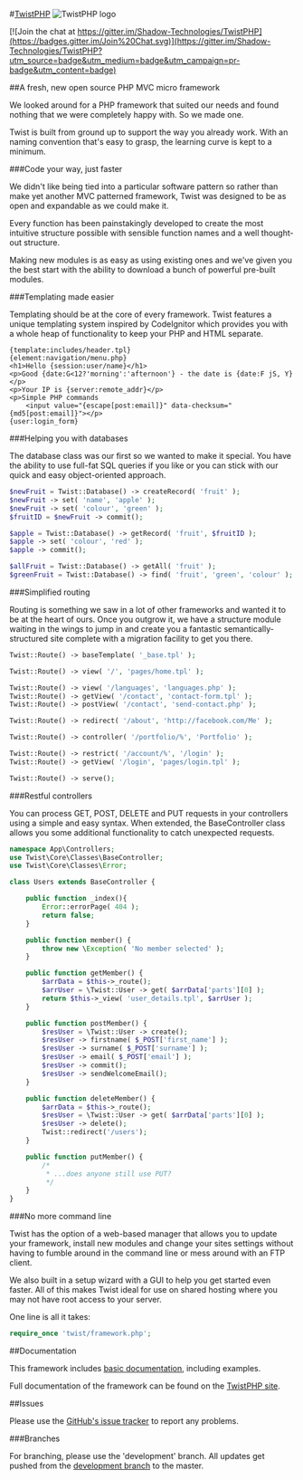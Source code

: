 #[TwistPHP](https://twistphp.com/) ![TwistPHP logo](http://static.twistphp.com/logo/square/32.png)

[![Join the chat at https://gitter.im/Shadow-Technologies/TwistPHP](https://badges.gitter.im/Join%20Chat.svg)](https://gitter.im/Shadow-Technologies/TwistPHP?utm_source=badge&utm_medium=badge&utm_campaign=pr-badge&utm_content=badge)

##A fresh, new open source PHP MVC micro framework

We looked around for a PHP framework that suited our needs and found nothing that we were completely happy with. So we made one.

Twist is built from ground up to support the way you already work. With an naming convention that's easy to grasp, the learning curve is kept to a minimum.

###Code your way, just faster

We didn't like being tied into a particular software pattern so rather than make yet another MVC patterned framework, Twist was designed to be as open and expandable as we could make it.

Every function has been painstakingly developed to create the most intuitive structure possible with sensible function names and a well thought-out structure.

Making new modules is as easy as using existing ones and we've given you the best start with the ability to download a bunch of powerful pre-built modules.

###Templating made easier

Templating should be at the core of every framework. Twist features a unique templating system inspired by CodeIgnitor which provides you with a whole heap of functionality to keep your PHP and HTML separate.

```tpl
{template:includes/header.tpl}
{element:navigation/menu.php}
<h1>Hello {session:user/name}</h1>
<p>Good {date:G<12?'morning':'afternoon'} - the date is {date:F jS, Y}</p>
<p>Your IP is {server:remote_addr}</p>
<p>Simple PHP commands
	<input value="{escape[post:email]}" data-checksum="{md5[post:email]}"></p>
{user:login_form}
```

###Helping you with databases

The database class was our first so we wanted to make it special. You have the ability to use full-fat SQL queries if you like or you can stick with our quick and easy object-oriented approach.

```php
$newFruit = Twist::Database() -> createRecord( 'fruit' );
$newFruit -> set( 'name', 'apple' );
$newFruit -> set( 'colour', 'green' );
$fruitID = $newFruit -> commit();

$apple = Twist::Database() -> getRecord( 'fruit', $fruitID );
$apple -> set( 'colour', 'red' );
$apple -> commit();

$allFruit = Twist::Database() -> getAll( 'fruit' );
$greenFruit = Twist::Database() -> find( 'fruit', 'green', 'colour' );
```

###Simplified routing

Routing is something we saw in a lot of other frameworks and wanted it to be at the heart of ours. Once you outgrow it, we have a structure module waiting in the wings to jump in and create you a fantastic semantically-structured site complete with a migration facility to get you there.

```php
Twist::Route() -> baseTemplate( '_base.tpl' );

Twist::Route() -> view( '/', 'pages/home.tpl' );

Twist::Route() -> view( '/languages', 'languages.php' );
Twist::Route() -> getView( '/contact', 'contact-form.tpl' );
Twist::Route() -> postView( '/contact', 'send-contact.php' );

Twist::Route() -> redirect( '/about', 'http://facebook.com/Me' );

Twist::Route() -> controller( '/portfolio/%', 'Portfolio' );

Twist::Route() -> restrict( '/account/%', '/login' );
Twist::Route() -> getView( '/login', 'pages/login.tpl' );

Twist::Route() -> serve();
```

###Restful controllers

You can process GET, POST, DELETE and PUT requests in your controllers using a simple and easy syntax. When extended, the BaseController class allows you some additional functionality to catch unexpected requests.

```php
namespace App\Controllers;
use Twist\Core\Classes\BaseController;
use Twist\Core\Classes\Error;

class Users extends BaseController {

	public function _index(){
		Error::errorPage( 404 );
		return false;
	}

	public function member() {
		throw new \Exception( 'No member selected' );
	}

	public function getMember() {
		$arrData = $this->_route();
		$arrUser = \Twist::User -> get( $arrData['parts'][0] );
		return $this->_view( 'user_details.tpl', $arrUser );
	}

	public function postMember() {
		$resUser = \Twist::User -> create();
		$resUser -> firstname( $_POST['first_name'] );
		$resUser -> surname( $_POST['surname'] );
		$resUser -> email( $_POST['email'] );
		$resUser -> commit();
		$resUser -> sendWelcomeEmail();
	}

	public function deleteMember() {
		$arrData = $this->_route();
		$resUser = \Twist::User -> get( $arrData['parts'][0] );
		$resUser -> delete();
		Twist::redirect('/users');
	}

	public function putMember() {
		/*
		 * ...does anyone still use PUT?
		 */
	}
}
```

###No more command line

Twist has the option of a web-based manager that allows you to update your framework, install new modules and change your sites settings without having to fumble around in the command line or mess around with an FTP client.

We also built in a setup wizard with a GUI to help you get started even faster. All of this makes Twist ideal for use on shared hosting where you may not have root access to your server.

One line is all it takes:

```php
require_once 'twist/framework.php';
```

##Documentation

This framework includes [basic documentation](docs/README.md), including examples.

Full documentation of the framework can be found on the [TwistPHP site](https://twistphp.com/docs).

##Issues

Please use the [GitHub's issue tracker](https://github.com/Shadow-Technologies/TwistPHP/issues) to report any problems.

###Branches

For branching, please use the 'development' branch. All updates get pushed from the [development branch](https://github.com/Shadow-Technologies/TwistPHP/tree/development) to the master.

